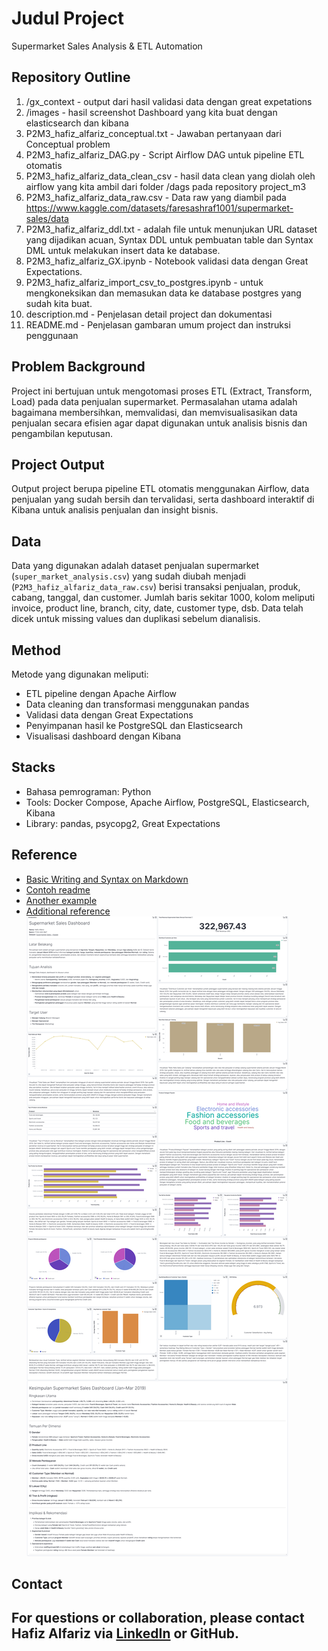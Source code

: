 # Judul Project
Supermarket Sales Analysis & ETL Automation

## Repository Outline
1. /gx_context - output dari hasil validasi data dengan great expetations
2. /images - hasil screenshot Dashboard yang kita buat dengan elasticsearch dan kibana
3. P2M3_hafiz_alfariz_conceptual.txt - Jawaban pertanyaan dari Conceptual problem
4. P2M3_hafiz_alfariz_DAG.py - Script Airflow DAG untuk pipeline ETL otomatis
5. P2M3_hafiz_alfariz_data_clean_csv - hasil data clean yang diolah oleh airflow  yang kita ambil dari folder /dags pada repository project_m3
6. P2M3_hafiz_alfariz_data_raw.csv - Data raw yang diambil pada https://www.kaggle.com/datasets/faresashraf1001/supermarket-sales/data
7. P2M3_hafiz_alfariz_ddl.txt - adalah file untuk menunjukan URL dataset yang dijadikan acuan, Syntax DDL untuk pembuatan table dan Syntax DML untuk melakukan insert data ke database.
8. P2M3_hafiz_alfariz_GX.ipynb - Notebook validasi data dengan Great Expectations.
9. P2M3_hafiz_alfariz_import_csv_to_postgres.ipynb - untuk mengkoneksikan dan memasukan data ke database postgres yang sudah kita buat.
10. description.md - Penjelasan detail project dan dokumentasi
11. README.md - Penjelasan gambaran umum project dan instruksi penggunaan


## Problem Background
Project ini bertujuan untuk mengotomasi proses ETL (Extract, Transform, Load) pada data penjualan supermarket. Permasalahan utama adalah bagaimana membersihkan, memvalidasi, dan memvisualisasikan data penjualan secara efisien agar dapat digunakan untuk analisis bisnis dan pengambilan keputusan.

## Project Output
Output project berupa pipeline ETL otomatis menggunakan Airflow, data penjualan yang sudah bersih dan tervalidasi, serta dashboard interaktif di Kibana untuk analisis penjualan dan insight bisnis.

## Data
Data yang digunakan adalah dataset penjualan supermarket (`super_market_analysis.csv`) yang sudah diubah menjadi (`P2M3_hafiz_alfariz_data_raw.csv`) berisi transaksi penjualan, produk, cabang, tanggal, dan customer. Jumlah baris sekitar 1000, kolom meliputi invoice, product line, branch, city, date, customer type, dsb. Data telah dicek untuk missing values dan duplikasi sebelum dianalisis.

## Method
Metode yang digunakan meliputi:
- ETL pipeline dengan Apache Airflow
- Data cleaning dan transformasi menggunakan pandas
- Validasi data dengan Great Expectations
- Penyimpanan hasil ke PostgreSQL dan Elasticsearch
- Visualisasi dashboard dengan Kibana

## Stacks
- Bahasa pemrograman: Python
- Tools: Docker Compose, Apache Airflow, PostgreSQL, Elasticsearch, Kibana
- Library: pandas, psycopg2, Great Expectations

## Reference
- [Basic Writing and Syntax on Markdown](https://docs.github.com/en/get-started/writing-on-github/getting-started-with-writing-and-formatting-on-github/basic-writing-and-formatting-syntax)
- [Contoh readme](https://github.com/fahmimnalfrzki/Swift-XRT-Automation)
- [Another example](https://github.com/sanggusti/final_bangkit)
- [Additional reference](https://www.freecodecamp.org/news/how-to-write-a-good-readme-file/)
![Kibana HomePage](images/OverAll.png)

## Contact


For questions or collaboration, please contact Hafiz Alfariz via [LinkedIn](https://www.linkedin.com/in/hafizalfariz/) or GitHub.
---
